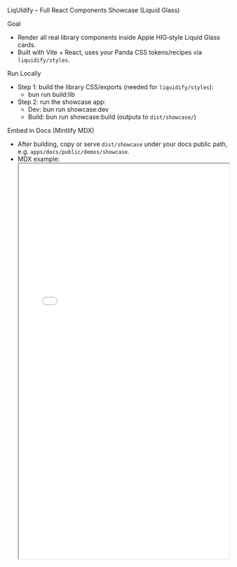 LiqUIdify – Full React Components Showcase (Liquid Glass)

Goal
- Render all real library components inside Apple HIG‑style Liquid Glass cards.
- Built with Vite + React, uses your Panda CSS tokens/recipes via `liquidify/styles`.

Run Locally
- Step 1: build the library CSS/exports (needed for `liquidify/styles`):
  - bun run build:lib
- Step 2: run the showcase app:
  - Dev: bun run showcase:dev
  - Build: bun run showcase:build (outputs to `dist/showcase/`)

Embed in Docs (Mintlify MDX)
- After building, copy or serve `dist/showcase` under your docs public path, e.g. `apps/docs/public/demos/showcase`.
- MDX example:
  <iframe
    src="/demos/showcase/index.html"
    loading="lazy"
    width="100%"
    height="900"
    style={{ border: 0, background: "transparent" }}
    allowtransparency
    title="LiqUIdify – Components Showcase"
  />

Theme
- The header button toggles `data-theme` on `<html>` between light/dark.
- You can also set it in the iframe via query or postMessage if needed.

Notes
- This grid showcases real components from `liquidify` (exports in `libs/components/src/index.ts`).
- Add or tweak demos in `apps/showcase/src/App.tsx` as needed.

